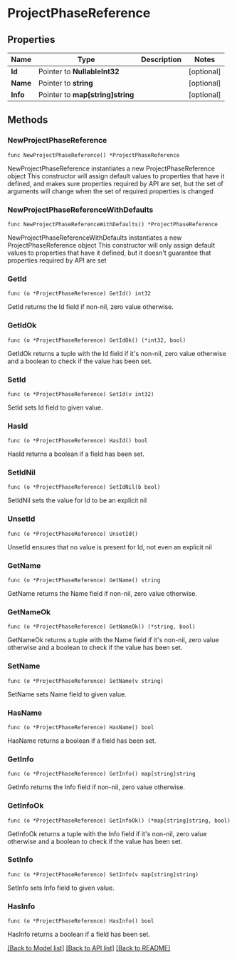 # ProjectPhaseReference

## Properties

Name | Type | Description | Notes
------------ | ------------- | ------------- | -------------
**Id** | Pointer to **NullableInt32** |  | [optional] 
**Name** | Pointer to **string** |  | [optional] 
**Info** | Pointer to **map[string]string** |  | [optional] 

## Methods

### NewProjectPhaseReference

`func NewProjectPhaseReference() *ProjectPhaseReference`

NewProjectPhaseReference instantiates a new ProjectPhaseReference object
This constructor will assign default values to properties that have it defined,
and makes sure properties required by API are set, but the set of arguments
will change when the set of required properties is changed

### NewProjectPhaseReferenceWithDefaults

`func NewProjectPhaseReferenceWithDefaults() *ProjectPhaseReference`

NewProjectPhaseReferenceWithDefaults instantiates a new ProjectPhaseReference object
This constructor will only assign default values to properties that have it defined,
but it doesn't guarantee that properties required by API are set

### GetId

`func (o *ProjectPhaseReference) GetId() int32`

GetId returns the Id field if non-nil, zero value otherwise.

### GetIdOk

`func (o *ProjectPhaseReference) GetIdOk() (*int32, bool)`

GetIdOk returns a tuple with the Id field if it's non-nil, zero value otherwise
and a boolean to check if the value has been set.

### SetId

`func (o *ProjectPhaseReference) SetId(v int32)`

SetId sets Id field to given value.

### HasId

`func (o *ProjectPhaseReference) HasId() bool`

HasId returns a boolean if a field has been set.

### SetIdNil

`func (o *ProjectPhaseReference) SetIdNil(b bool)`

 SetIdNil sets the value for Id to be an explicit nil

### UnsetId
`func (o *ProjectPhaseReference) UnsetId()`

UnsetId ensures that no value is present for Id, not even an explicit nil
### GetName

`func (o *ProjectPhaseReference) GetName() string`

GetName returns the Name field if non-nil, zero value otherwise.

### GetNameOk

`func (o *ProjectPhaseReference) GetNameOk() (*string, bool)`

GetNameOk returns a tuple with the Name field if it's non-nil, zero value otherwise
and a boolean to check if the value has been set.

### SetName

`func (o *ProjectPhaseReference) SetName(v string)`

SetName sets Name field to given value.

### HasName

`func (o *ProjectPhaseReference) HasName() bool`

HasName returns a boolean if a field has been set.

### GetInfo

`func (o *ProjectPhaseReference) GetInfo() map[string]string`

GetInfo returns the Info field if non-nil, zero value otherwise.

### GetInfoOk

`func (o *ProjectPhaseReference) GetInfoOk() (*map[string]string, bool)`

GetInfoOk returns a tuple with the Info field if it's non-nil, zero value otherwise
and a boolean to check if the value has been set.

### SetInfo

`func (o *ProjectPhaseReference) SetInfo(v map[string]string)`

SetInfo sets Info field to given value.

### HasInfo

`func (o *ProjectPhaseReference) HasInfo() bool`

HasInfo returns a boolean if a field has been set.


[[Back to Model list]](../README.md#documentation-for-models) [[Back to API list]](../README.md#documentation-for-api-endpoints) [[Back to README]](../README.md)


